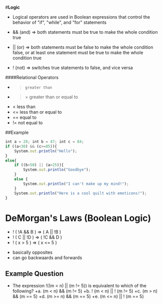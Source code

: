 #**Logic**
+ Logical operators are used in Boolean expressions that control the behavior of "if", "while", and "for" statements


+ && (and) => both statements must be true to make the whole condition true
+ || (or) => both statements must be false to make the whole condition false, or at least one statement must be true to make the whole condition true
+ ! (not) => switches true statements to false, and vice versa

####Relational Operators
+ >     greater than
+ >=    greater than or equal to
+ <     less than
+ <=    less than or equal to
+ ==    equal to
+ !=    not equal to

##Example
```javascript
int a = 28; int b = 47; int c = 84;
if ((a<30) && (c>=85)){
    System.out.println("Hello");
}
else{
    if ((b>50) || (a>25)){
        System.out.println("Goodbye");
    }
    else {
        System.out.println("I can't make up my mind!");
    }
    System.out.println("Here is a cool quilt with emoticons!");
}
```

# **DeMorgan's Laws (Boolean Logic)**
- !  (  !A  &&  B  )  =>  (  A  ||  !B  )
- !  (  C  ||  !D  )  =>  (  !C  &&  D  )
- !  ( x  >  5  )  =>  (  x  <=  5  )
+ basically opposites
+ can go backwaards and forwards

## Example Question
- The expression !((m < n) || (m != 5)) is equivalent to which of the following?
    +a. (m < n) && (m != 5)
    +b. ! (m < n) || ! (m != 5)
    +c. (m > n) && (m == 5)
    +d. (m >= n) && (m == 5)
    +e. (m <= n) || ! (m == 5)


